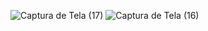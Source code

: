  ![Captura de Tela (17)](https://user-images.githubusercontent.com/86307663/218154919-f75ab595-e7e8-4e1f-8cf4-8c4119303379.png)
![Captura de Tela (16)](https://user-images.githubusercontent.com/86307663/218154928-48248495-a3a2-43cf-8b39-406bff23bb57.png)
